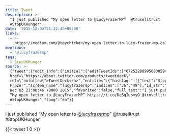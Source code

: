 ```yaml
---
title: Tweet
description: >-
  "I just published “My open letter to @LucyFrazerMP”  @truselltrust
  #StopUKHunger"
date: '2015-12-03T21:12:46+00:00'
links:
  - >-
    https://medium.com/@toychicken/my-open-letter-to-lucy-frazer-mp-ca7e4341da89#.xsbixssf6
mentions:
  - '@lucyfrazermp'
tags:
  - StopUKHunger
source: >-
  {"tweet":{"edit_info":{"initial":{"editTweetIds":["672522889950830594"],"editableUntil":"2015-12-03T22:08:46.492Z","editsRemaining":"5","isEditEligible":true}},"retweeted":false,"source":"<a
  href=\"https://about.twitter.com/products/tweetdeck\"
  rel=\"nofollow\">TweetDeck</a>","entities":{"hashtags":[{"text":"StopUKHunger","indices":["89","102"]}],"symbols":[],"user_mentions":[{"name":"Lucy
  Frazer","screen_name":"lucyfrazermp","indices":["36","49"],"id_str":"3823970661","id":"3823970661"}],"urls":[{"url":"https://t.co/DqSqIebvyO","expanded_url":"https://medium.com/@toychicken/my-open-letter-to-lucy-frazer-mp-ca7e4341da89#.xsbixssf6","display_url":"medium.com/@toychicken/my…","indices":["51","74"]}]},"display_text_range":["0","102"],"favorite_count":"1","id_str":"672522889950830594","truncated":false,"retweet_count":"0","id":"672522889950830594","possibly_sensitive":false,"created_at":"Thu
  Dec 03 21:08:46 +0000 2015","favorited":false,"full_text":"I just published
  “My open letter to @LucyFrazerMP” https://t.co/DqSqIebvyO @truselltrust
  #StopUKHunger","lang":"en"}}
---
```

I just published “My open letter to [@lucyfrazermp](https://twitter.com/@lucyfrazermp)”  @truselltrust #StopUKHunger
    
{{< tweet 1 0 >}}
    
